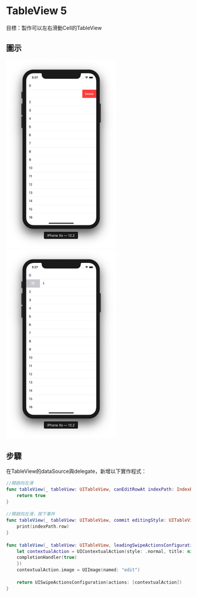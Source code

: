 # TableView 5

目標：製作可以左右滑動Cell的TableView

## 圖示

<img src="photo1.png" width="300">
<img src="photo2.png" width="300">

## 步驟

在TableView的dataSource與delegate，新增以下實作程式：

```swift
//開啟向左滑
func tableView(_ tableView: UITableView, canEditRowAt indexPath: IndexPath) -> Bool {
    return true
}
    
//開啟向左滑，按下事件
func tableView(_ tableView: UITableView, commit editingStyle: UITableViewCell.EditingStyle, forRowAt indexPath: IndexPath) {
    print(indexPath.row)
}
    
func tableView(_ tableView: UITableView, leadingSwipeActionsConfigurationForRowAt indexPath: IndexPath) -> UISwipeActionsConfiguration? {
    let contextualAction = UIContextualAction(style: .normal, title: nil, handler: { (action, view, completionHandler) in
    completionHandler(true)
    })
    contextualAction.image = UIImage(named: "edit")
    
    return UISwipeActionsConfiguration(actions: [contextualAction])
}
```
